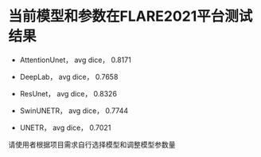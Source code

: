 # 当前模型和参数在FLARE2021平台测试结果

- AttentionUnet， avg dice， 0.8171

- DeepLab， avg dice， 0.7658

- ResUnet， avg dice， 0.8326

- SwinUNETR， avg dice， 0.7744

- UNETR， avg dice， 0.7021

请使用者根据项目需求自行选择模型和调整模型参数量